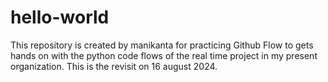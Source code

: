 # hello-world
This repository is created by manikanta for practicing Github Flow to gets hands on with the python code flows of the real time project in my present organization.
This is the revisit on 16 august 2024.
